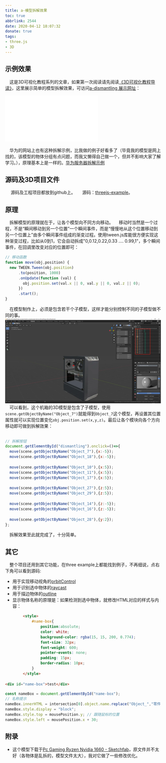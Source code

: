 ```yaml
---
title: a-模型拆解效果
toc: true
abbrlink: 2544
date: 2020-04-12 18:07:32
donate: true
tags:
- three.js
- 3D
---
```



## 示例效果
&emsp;这是3D可视化教程系列的文章，如果第一次阅读请先阅读[《3D可视化教程导读》](/posts/30679)，这里展示简单的模型拆解效果，可访问[a-dismantling 展示网址](http://3d.scaugreen.cn/a-dismantling.html)：

<iframe src="//player.bilibili.com/player.html?bvid=BV1XF411n76c&page=1" scrolling="no" border="0" frameborder="no" framespacing="0" allowfullscreen="true"  class="bilibili-video"> </iframe>

&emsp;华为的网站上也有这种拆解示例，比我做的例子好看多了（毕竟我的模型是网上找的，该模型的物体分组有点问题，而我又懒得自己做一个，但并不影响大家了解学习。），原理基本上是一样的。[华为服务器拆解示例](https://support.huawei.com/onlinetoolweb/server-3D/res/server/1288hv5/index.html?lang=cn)

## 源码及3D项目文件
&emsp; 源码及工程项目都放到github上。
&emsp; 源码：[threejs-example](https://github.com/alwxkxk/threejs-example)。


## 原理
&emsp;拆解模型的原理就在于，让各个模型向不同方向移动。
&emsp;移动时当然是一个过程，不是“瞬间移动到另一个位置”一个瞬间事件，而是“慢慢地从这个位置移动到另一个位置上”由多个瞬间事件组成的渐变过程。使用tween.js库能很方便实现这种渐变过程，比如从0到1，它会自动拆成"0,0.12,0.22,0.33 .... 0.99,1"，多个瞬间事件，在回调里改变对应的位置即可：
```js
// 移动函数
function move(obj,position) {
  new TWEEN.Tween(obj.position)
      .to(position, 1000)
      .onUpdate(function (val) {
        obj.position.set(val.x || 0, val.y || 0, val.z || 0);
      })
      .start();
}

```
&emsp;在模型制作上，必须是包含若干个子模型，这样才能分别控制不同的子模型做不同的事。
<img alt="最小单元模型" src="/blog_images/3d/最小单元模型.webp">
&emsp;可以看到，这个机箱的3D模型是包含了子模型，使用`scene.getObjectByName("Object_7")`就能得到`Object_7`这个模型，再设置其位置属性就可以实现位置变化`obj.position.set(x,y,z)`。最后让各个模块向各个方向移动即可做到拆解效果：

```js

// 拆解按钮
document.getElementById("dismantling").onclick=()=>{
  move(scene.getObjectByName("Object_7"),{x:-5});
  move(scene.getObjectByName("Object_18"),{x:-5});

  move(scene.getObjectByName("Object_10"),{x:5});
  move(scene.getObjectByName("Object_11"),{x:5});
  move(scene.getObjectByName("Object_17"),{x:5});

  move(scene.getObjectByName("Object_27"),{z:5});
  move(scene.getObjectByName("Object_29"),{z:5});

  move(scene.getObjectByName("Object_14"),{z:-5});
  move(scene.getObjectByName("Object_16"),{z:-5});

  move(scene.getObjectByName("Object_28"),{y:2});
};

```
&emsp;拆解效果至此就完成了，十分简单。

## 其它
&emsp;整个项目还用到其它功能，在three example上都能找到例子，不再细说，点右下角可以看到源码:
- 用于实现移动视角的[orbitControl](https://threejs.org/examples/?q=orbi#misc_controls_orbit)
- 用于识别选中物体的[raycast](https://threejs.org/examples/?q=raycas#webgl_instancing_raycast)
- 用于描边物体的[outline](https://threejs.org/examples/?q=outline#webgl_postprocessing_outline)
- 显示物体名称的原理是：如果检测到选中物体，就修改HTML对应的样式与内容：
```html
		<style>
			#name-box{
				position:absolute;
				color: white;
				background-color: rgba(15, 15, 200, 0.774);
				font-size: 32px;
				font-weight: 600;
				pointer-events: none;
				padding: 15px;
				border-radius: 10px;
			}
		</style>

<div id="name-box">test</div>
```
```js
const nameBox = document.getElementById("name-box");
// 名称提示
nameBox.innerHTML = intersection[0].object.name.replace("Object_","零件");
nameBox.style.display = "block";
nameBox.style.top = mousePosition.y; // 跟随鼠标的位置
nameBox.style.left = mousePosition.x + 30;
```




## 附录
- 这个模型下载于[Pc Gaming Ryzen Nvidia 1660 - Sketchfab](https://sketchfab.com/3d-models/pc-gaming-ryzen-nvidia-1660-a8477b1bcafa46ffb66af25e287fd098)，原文件并不太好（各物体是乱拆的，模型文件太大），我对它做了一些修改优化。
